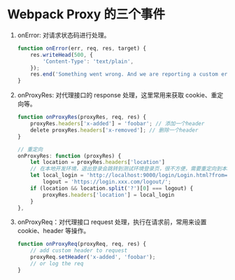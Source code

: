 # Webpack Proxy 的三个事件

1. onError: 对请求状态码进行处理。

    ```js
    function onError(err, req, res, target) {
        res.writeHead(500, {
            'Content-Type': 'text/plain',
        });
        res.end('Something went wrong. And we are reporting a custom error message.');
    }
    ```

2. onProxyRes: 对代理接口的 response 处理，这里常用来获取 cookie、重定向等。

    ```js
    function onProxyRes(proxyRes, req, res) {
        proxyRes.headers['x-added'] = 'foobar'; // 添加一个header
        delete proxyRes.headers['x-removed']; // 删除一个header
    }
    ```

    ```js
    // 重定向
    onProxyRes: function (proxyRes) {
        let location = proxyRes.headers['location']
        // 在本地开发环境，退出登录会跳转到测试环境登录页，很不方便，需要重定向到本地开发环境登录页
        let local_login = 'http://localhost:9000/login/Login.html?from=http%3A%2F%2Flocalhost%3A9000%2F%23%2F',
            logout = 'https://login.xxx.com/logout/';
        if (location && location.split('?')[0] === logout) {
            proxyRes.headers['location'] = local_login
        }
    },
    ```

3. onProxyReq：对代理接口 request 处理，执行在请求前，常用来设置 cookie、header 等操作。

    ```js
    function onProxyReq(proxyReq, req, res) {
        // add custom header to request
        proxyReq.setHeader('x-added', 'foobar');
        // or log the req
    }
    ```